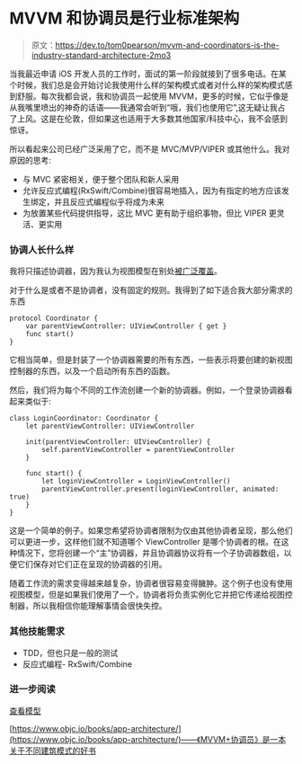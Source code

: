 # MVVM 和协调员是行业标准架构

> 原文：<https://dev.to/tom0pearson/mvvm-and-coordinators-is-the-industry-standard-architecture-2mo3>

当我最近申请 iOS 开发人员的工作时，面试的第一阶段就接到了很多电话。在某个时候，我们总是会开始讨论我使用什么样的架构模式或者对什么样的架构模式感到舒服。每次我都会说，我和协调员一起使用 MVVM，更多的时候，它似乎像是从我嘴里喷出的神奇的话语——我通常会听到“哦，我们也使用它”,这无疑让我占了上风。这是在伦敦，但如果这也适用于大多数其他国家/科技中心，我不会感到惊讶。

所以看起来公司已经广泛采用了它，而不是 MVC/MVP/VIPER 或其他什么。我对原因的思考:

*   与 MVC 紧密相关，便于整个团队和新人采用
*   允许反应式编程(RxSwift/Combine)很容易地插入，因为有指定的地方应该发生绑定，并且反应式编程似乎将成为未来
*   为放置某些代码提供指导，这比 MVC 更有助于组织事物，但比 VIPER 更灵活、更实用

### 协调人长什么样

我将只描述协调器，因为我认为视图模型在别处[被广泛覆盖](https://www.swiftbysundell.com/posts/different-flavors-of-view-models-in-swift)。

对于什么是或者不是协调者，没有固定的规则。我得到了如下适合我大部分需求的东西

```
protocol Coordinator {
    var parentViewController: UIViewController { get }
    func start()
} 
```

它相当简单，但是封装了一个协调器需要的所有东西，一些表示将要创建的新视图控制器的东西，以及一个启动所有东西的函数。

然后，我们将为每个不同的工作流创建一个新的协调器。例如，一个登录协调器看起来类似于:

```
class LoginCoordinator: Coordinator {
    let parentViewController: UIViewController

    init(parentViewController: UIViewController) {
        self.parentViewController = parentViewController
    }

    func start() {
        let loginViewController = LoginViewController()
        parentViewController.present(loginViewController, animated: true)
    }
} 
```

这是一个简单的例子。如果您希望将协调者限制为仅由其他协调者呈现，那么他们可以更进一步，这样他们就不知道哪个 ViewController 是哪个协调者的根。在这种情况下，您将创建一个“主”协调器，并且协调器协议将有一个子协调器数组，以便它们保存对它们正在呈现的协调器的引用。

随着工作流的需求变得越来越复杂，协调者很容易变得臃肿。这个例子也没有使用视图模型，但是如果我们使用了一个，协调者将负责实例化它并把它传递给视图控制器，所以我相信你能理解事情会很快失控。

### 其他技能需求

*   TDD，但也只是一般的测试
*   反应式编程- RxSwift/Combine

### 进一步阅读

[查看模型](https://www.swiftbysundell.com/posts/different-flavors-of-view-models-in-swift)

[https://www.objc.io/books/app-architecture/](https://www.objc.io/books/app-architecture/)——《MVVM+协调员》是一本关于不同建筑模式的好书